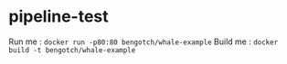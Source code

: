 # pipeline-test

Run me    : ```docker run -p80:80 bengotch/whale-example```
Build me  : ```docker build -t bengotch/whale-example```
